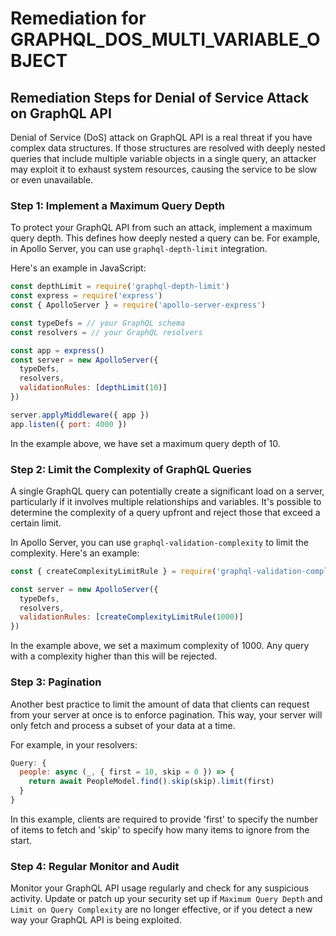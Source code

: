 # Remediation for GRAPHQL_DOS_MULTI_VARIABLE_OBJECT

## Remediation Steps for Denial of Service Attack on GraphQL API

Denial of Service (DoS) attack on GraphQL API is a real threat if you have complex data structures. If those structures are resolved with deeply nested queries that include multiple variable objects in a single query, an attacker may exploit it to exhaust system resources, causing the service to be slow or even unavailable.

### Step 1: Implement a Maximum Query Depth

To protect your GraphQL API from such an attack, implement a maximum query depth. This defines how deeply nested a query can be. For example, in Apollo Server, you can use `graphql-depth-limit` integration.

Here's an example in JavaScript:

```javascript
const depthLimit = require('graphql-depth-limit')
const express = require('express')
const { ApolloServer } = require('apollo-server-express')

const typeDefs = // your GraphQL schema
const resolvers = // your GraphQL resolvers

const app = express()
const server = new ApolloServer({
  typeDefs,
  resolvers,
  validationRules: [depthLimit(10)]
})

server.applyMiddleware({ app })
app.listen({ port: 4000 })
```
In the example above, we have set a maximum query depth of 10.

### Step 2: Limit the Complexity of GraphQL Queries

A single GraphQL query can potentially create a significant load on a server, particularly if it involves multiple relationships and variables. It's possible to determine the complexity of a query upfront and reject those that exceed a certain limit.

In Apollo Server, you can use `graphql-validation-complexity` to limit the complexity. Here's an example:

```javascript
const { createComplexityLimitRule } = require('graphql-validation-complexity')

const server = new ApolloServer({
  typeDefs,
  resolvers,
  validationRules: [createComplexityLimitRule(1000)]
})
```

In the example above, we set a maximum complexity of 1000. Any query with a complexity higher than this will be rejected.

### Step 3: Pagination

Another best practice to limit the amount of data that clients can request from your server at once is to enforce pagination. This way, your server will only fetch and process a subset of your data at a time.

For example, in your resolvers:

```javascript
Query: {
  people: async (_, { first = 10, skip = 0 }) => {
    return await PeopleModel.find().skip(skip).limit(first)
  }
}
```

In this example, clients are required to provide 'first' to specify the number of items to fetch and 'skip' to specify how many items to ignore from the start.

### Step 4: Regular Monitor and Audit

Monitor your GraphQL API usage regularly and check for any suspicious activity. Update or patch up your security set up if `Maximum Query Depth` and `Limit on Query Complexity` are no longer effective, or if you detect a new way your GraphQL API is being exploited.
